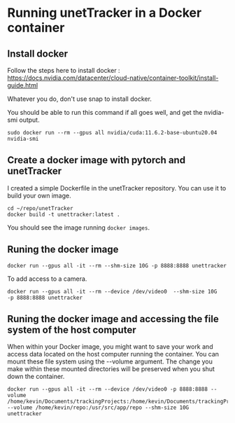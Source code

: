 # Running unetTracker in a Docker container

## Install docker

Follow the steps here to install docker : https://docs.nvidia.com/datacenter/cloud-native/container-toolkit/install-guide.html

Whatever you do, don't use snap to install docker.

You should be able to run this command if all goes well, and get the nvidia-smi output.

```
sudo docker run --rm --gpus all nvidia/cuda:11.6.2-base-ubuntu20.04 nvidia-smi
```

## Create a docker image with pytorch and unetTracker

I created a simple Dockerfile in the unetTracker repository. You can use it to build your own image.

```
cd ~/repo/unetTracker
docker build -t unettracker:latest .
```

You should see the image running `docker images`.

## Runing the docker image


```
docker run --gpus all -it --rm --shm-size 10G -p 8888:8888 unettracker
```

To add access to a camera.
 
```
docker run --gpus all -it --rm --device /dev/video0  --shm-size 10G   -p 8888:8888 unettracker 
```

## Runing the docker image and accessing the file system of the host computer

When within your Docker image, you might want to save your work and access data located on the host computer running the container. You can mount these file system using the --volume argument. The change you make within these mounted directories will be preserved when you shut down the container.

```
docker run --gpus all -it --rm --device /dev/video0 -p 8888:8888 --volume /home/kevin/Documents/trackingProjects:/home/kevin/Documents/trackingProjects --volume /home/kevin/repo:/usr/src/app/repo --shm-size 10G  unettracker
```
